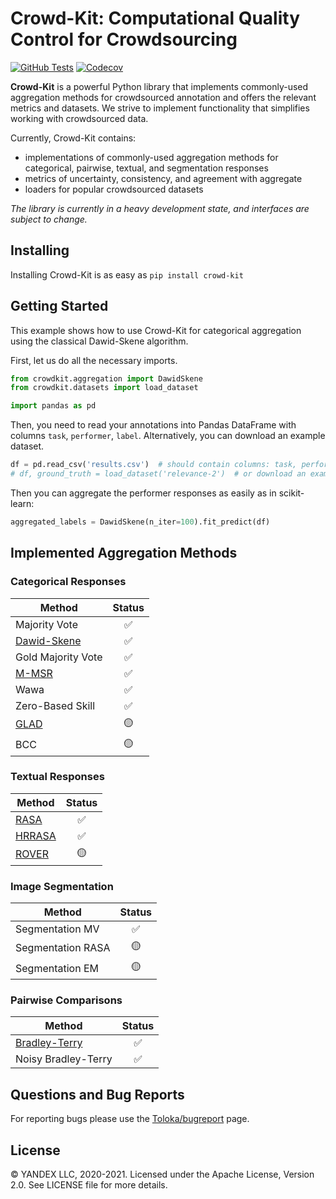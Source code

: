 # Crowd-Kit: Computational Quality Control for Crowdsourcing

[![GitHub Tests][github_tests_badge]][github_tests_link]
[![Codecov][codecov_badge]][codecov_link]

[github_tests_badge]: https://github.com/Toloka/crowdlib/workflows/Tests/badge.svg?branch=main
[github_tests_link]: https://github.com/Toloka/crowdlib/actions?query=workflow:Tests
[codecov_badge]: https://codecov.io/gh/Toloka/crowd-kit/branch/main/graph/badge.svg
[codecov_link]: https://codecov.io/gh/Toloka/crowd-kit

**Crowd-Kit** is a powerful Python library that implements commonly-used aggregation methods for crowdsourced annotation and offers the relevant metrics and datasets. We strive to implement functionality that simplifies working with crowdsourced data.

Currently, Crowd-Kit contains:

* implementations of commonly-used aggregation methods for categorical, pairwise, textual, and segmentation responses
* metrics of uncertainty, consistency, and agreement with aggregate
* loaders for popular crowdsourced datasets

*The library is currently in a heavy development state, and interfaces are subject to change.*

## Installing

Installing Crowd-Kit is as easy as `pip install crowd-kit`

## Getting Started

This example shows how to use Crowd-Kit for categorical aggregation using the classical Dawid-Skene algorithm.

First, let us do all the necessary imports.

````python
from crowdkit.aggregation import DawidSkene
from crowdkit.datasets import load_dataset

import pandas as pd
````

Then, you need to read your annotations into Pandas DataFrame with columns `task`, `performer`, `label`. Alternatively, you can download an example dataset.

````python
df = pd.read_csv('results.csv')  # should contain columns: task, performer, label
# df, ground_truth = load_dataset('relevance-2')  # or download an example dataset
````

Then you can aggregate the performer responses as easily as in scikit-learn:

````python
aggregated_labels = DawidSkene(n_iter=100).fit_predict(df)
````

## Implemented Aggregation Methods

### Categorical Responses

|Method|Status|
|-|:-:|
|Majority Vote|✅|
|[Dawid-Skene](https://doi.org/10.2307/2346806)|✅|
|Gold Majority Vote|✅|
|[M-MSR](https://proceedings.neurips.cc/paper/2020/hash/f86890095c957e9b949d11d15f0d0cd5-Abstract.html)|✅|
|Wawa|✅|
|Zero-Based Skill|✅|
|[GLAD](https://papers.nips.cc/paper/3644-whose-vote-should-count-more-optimal-integration-of-labels-from-labelers-of-unknown-expertise.pdf)|🟡|
|BCC|🟡|

### Textual Responses

|Method|Status|
|-|:-:|
|[RASA](https://doi.org/10.18653/v1/D19-5904)|✅|
|[HRRASA](https://doi.org/10.1145/3397271.3401239)|✅|
|[ROVER](https://ieeexplore.ieee.org/document/659110)|🟡|

### Image Segmentation

|Method|Status|
|-|:-:|
|Segmentation MV|✅|
|Segmentation RASA|🟡|
|Segmentation EM|🟡|

### Pairwise Comparisons

|Method|Status|
|-|:-:|
|[Bradley-Terry](https://doi.org/10.2307/2334029)|✅|
|Noisy Bradley-Terry|✅|

## Questions and Bug Reports

For reporting bugs please use the [Toloka/bugreport](https://github.com/Toloka/crowdlib/issues) page.

## License

© YANDEX LLC, 2020-2021. Licensed under the Apache License, Version 2.0. See LICENSE file for more details.
